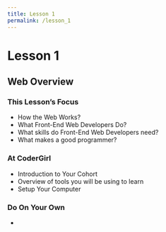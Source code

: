 ```yaml
---
title: Lesson 1
permalink: /lesson_1
---
```


# Lesson 1

## Web Overview

### This Lesson’s Focus
* How the Web Works?
* What Front-End Web Developers Do?
* What skills do Front-End Web Developers need?
* What makes a good programmer?

### At CoderGirl
* Introduction to Your Cohort
* Overview of tools you will be using to learn
* Setup Your Computer

### Do On Your Own
*
